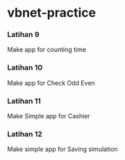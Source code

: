 # vbnet-practice

<h3>Latihan 9 </h3>
Make app for counting time

<h3>Latihan 10 </h3>

Make app for Check Odd Even

<h3>Latihan 11 </h3>

Make Simple app for Cashier

<h3>Latihan 12</h3>
Make simple app for Saving simulation
